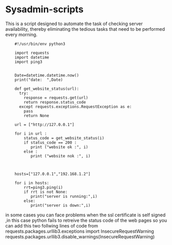 # Sysadmin-scripts
This is a script designed to automate the task of checking server availability, thereby eliminating the tedious tasks that need to be performed every morning.



        #!/usr/bin/env python3
        
        import requests
        import datetime 
        import ping3
        
        
        Date=datetime.datetime.now()
        print("date:  ",Date) 
        
        def get_website_status(url):
          try:
            response = requests.get(url)
            return response.status_code
          except requests.exceptions.RequestException as e:
            pass
            return None
        
        url = ["http://127.0.0.1"]   
         
        for i in url :
            status_code = get_website_status(i)
            if status_code == 200 :
               print ("website ok :", i)
            else :
               print ("website nok :", i)
        
        
        
        hosts=["127.0.0.1","192.168.1.2"]
        
        for i in hosts:
            rrt=ping3.ping(i)
            if rrt is not None:
               print("server is running:",i)
            else:
               print("server is down:",i)

in some cases you can face problems when the ssl certificate is self signed ,in this case python fails to retreive the status code of the web pages so you can add this two follwing lines of code
                                        from requests.packages.urllib3.exceptions import InsecureRequestWarning
                                        requests.packages.urllib3.disable_warnings(InsecureRequestWarning)

